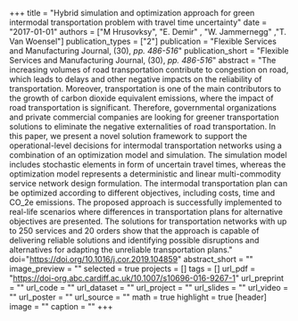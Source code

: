 +++
title = "Hybrid simulation and optimization approach for green intermodal transportation problem with travel time uncertainty"
date = "2017-01-01"
authors = ["M Hrusovksy", "E. Demir" , "W. Jammernegg" ,"T. Van Woensel"]
publication_types = ["2"]
publication = "Flexible Services and Manufacturing Journal, (30), _pp. 486-516_"
publication_short = "Flexible Services and Manufacturing Journal, (30), _pp. 486-516_"
abstract = "The increasing volumes of road transportation contribute to congestion on road, which leads to delays and other negative impacts on the reliability of transportation. Moreover, transportation is one of the main contributors to the growth of carbon dioxide equivalent emissions, where the impact of road transportation is significant. Therefore, governmental organizations and private commercial companies are looking for greener transportation solutions to eliminate the negative externalities of road transportation. In this paper, we present a novel solution framework to support the operational-level decisions for intermodal transportation networks using a combination of an optimization model and simulation. The simulation model includes stochastic elements in form of uncertain travel times, whereas the optimization model represents a deterministic and linear multi-commodity service network design formulation. The intermodal transportation plan can be optimized according to different objectives, including costs, time and CO_2e emissions. The proposed approach is successfully implemented to real-life scenarios where differences in transportation plans for alternative objectives are presented. The solutions for transportation networks with up to 250 services and 20 orders show that the approach is capable of delivering reliable solutions and identifying possible disruptions and alternatives for adapting the unreliable transportation plans."
doi="https://doi.org/10.1016/j.cor.2019.104859"
abstract_short = ""
image_preview = ""
selected = true
projects = []
tags = []
url_pdf = "https://doi-org.abc.cardiff.ac.uk/10.1007/s10696-016-9267-1"
url_preprint = ""
url_code = ""
url_dataset = ""
url_project = ""
url_slides = ""
url_video = ""
url_poster = ""
url_source = ""
math = true
highlight = true
[header]
image = ""
caption = ""
+++
